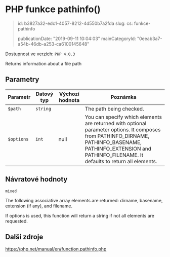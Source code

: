 PHP funkce pathinfo()
=====================

> id: b3827a32-edc1-4057-8212-4d550b7a2fda
> slug:
> 	cs: funkce-pathinfo
> 
> publicationDate: "2019-09-11 10:04:03"
> mainCategoryId: "0eeab3a7-a54b-46db-a253-ca6100145648"

Dostupnost ve verzích: `PHP 4.0.3`

Returns information about a file path


Parametry
--------------

| Parametr | Datový typ | Výchozí hodnota | Poznámka |
|-----|-----|-----|-----|
| `$path` | `string` |  | The path being checked. |
| `$options` | `int` | null | You can specify which elements are returned with optional parameter options. It composes from PATHINFO_DIRNAME, PATHINFO_BASENAME, PATHINFO_EXTENSION and PATHINFO_FILENAME. It defaults to return all elements. |


Návratové hodnoty
----------------

`mixed`

The following associative array elements are returned:
dirname, basename,
extension (if any), and filename.
</p>
<p>
If options is used, this function will return a
string if not all elements are requested.

Další zdroje
------------

https://php.net/manual/en/function.pathinfo.php
